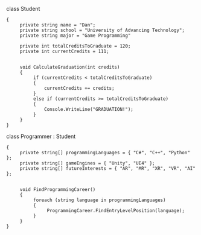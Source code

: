 class Student

    {    
         private string name = "Dan";
         private string school = "University of Advancing Technology";
         private string major = "Game Programming"
         
         private int totalCreditsToGraduate = 120;
         private int currentCredits = 111;         
  
  
         void CalculateGraduation(int credits)
         {
              if (currentCredits < totalCreditsToGraduate)
              {
                  currentCredits += credits;
              }
              else if (currentCredits >= totalCreditsToGraduate)
              {
                  Console.WriteLine("GRADUATION!");
              }
         }
    }

class Programmer : Student

    {
         private string[] programmingLanguages = { "C#", "C++", "Python" };
         private string[] gameEngines = { "Unity", "UE4" };
         private string[] futureInterests = { "AR", "MR", "XR", "VR", "AI" };
         
         
         void FindProgrammingCareer()
         {
              foreach (string language in programmingLanguages)
              {
                   ProgrammingCareer.FindEntryLevelPosition(language);
              }
         }
    }
